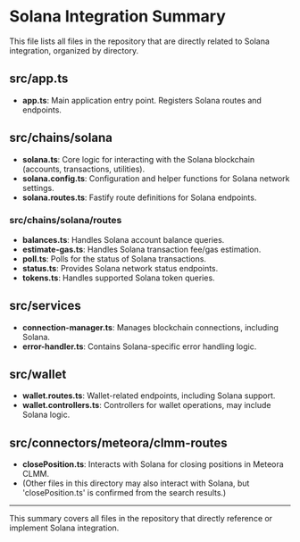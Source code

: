 # Solana Integration Summary

This file lists all files in the repository that are directly related to Solana integration, organized by directory.

## src/app.ts
- **app.ts**: Main application entry point. Registers Solana routes and endpoints.

## src/chains/solana
- **solana.ts**: Core logic for interacting with the Solana blockchain (accounts, transactions, utilities).
- **solana.config.ts**: Configuration and helper functions for Solana network settings.
- **solana.routes.ts**: Fastify route definitions for Solana endpoints.

### src/chains/solana/routes
- **balances.ts**: Handles Solana account balance queries.
- **estimate-gas.ts**: Handles Solana transaction fee/gas estimation.
- **poll.ts**: Polls for the status of Solana transactions.
- **status.ts**: Provides Solana network status endpoints.
- **tokens.ts**: Handles supported Solana token queries.

## src/services
- **connection-manager.ts**: Manages blockchain connections, including Solana.
- **error-handler.ts**: Contains Solana-specific error handling logic.

## src/wallet
- **wallet.routes.ts**: Wallet-related endpoints, including Solana support.
- **wallet.controllers.ts**: Controllers for wallet operations, may include Solana logic.

## src/connectors/meteora/clmm-routes
- **closePosition.ts**: Interacts with Solana for closing positions in Meteora CLMM.
- (Other files in this directory may also interact with Solana, but 'closePosition.ts' is confirmed from the search results.)

---

This summary covers all files in the repository that directly reference or implement Solana integration. 